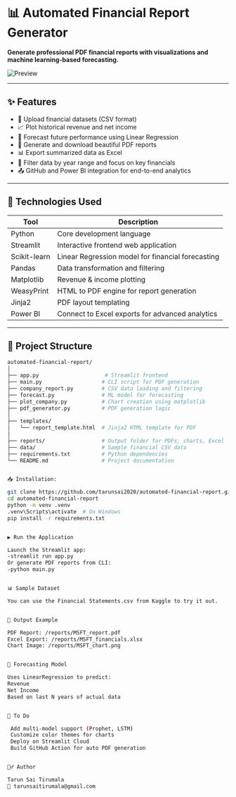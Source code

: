 # 📊 Automated Financial Report Generator

**Generate professional PDF financial reports with visualizations and machine learning-based forecasting.**

![Preview](reports/sample_preview.png)

---

## ✨ Features

- 📁 Upload financial datasets (CSV format)
- 📈 Plot historical revenue and net income
- 🤖 Forecast future performance using Linear Regression
- 🧾 Generate and download beautiful PDF reports
- 📊 Export summarized data as Excel
- 🎯 Filter data by year range and focus on key financials
- 📤 GitHub and Power BI integration for end-to-end analytics

---

## 🚀 Technologies Used

| Tool          | Description                                         |
|---------------|-----------------------------------------------------|
| Python        | Core development language                           |
| Streamlit     | Interactive frontend web application                |
| Scikit-learn  | Linear Regression model for financial forecasting   |
| Pandas        | Data transformation and filtering                   |
| Matplotlib    | Revenue & income plotting                           |
| WeasyPrint    | HTML to PDF engine for report generation            |
| Jinja2        | PDF layout templating                               |
| Power BI      | Connect to Excel exports for advanced analytics     |

---

## 📂 Project Structure

```bash
automated-financial-report/
│
├── app.py                     # Streamlit frontend
├── main.py                   # CLI script for PDF generation
├── company_report.py         # CSV data loading and filtering
├── forecast.py               # ML model for forecasting
├── plot_company.py           # Chart creation using matplotlib
├── pdf_generator.py          # PDF generation logic
│
├── templates/
│   └── report_template.html  # Jinja2 HTML template for PDF
│
├── reports/                  # Output folder for PDFs, charts, Excel
├── data/                     # Sample financial CSV data
├── requirements.txt          # Python dependencies
└── README.md                 # Project documentation


📥 Installation:

git clone https://github.com/tarunsai2020/automated-financial-report.git
cd automated-financial-report
python -m venv .venv
.venv\Scripts\activate  # On Windows
pip install -r requirements.txt


▶️ Run the Application

Launch the Streamlit app:
-streamlit run app.py
Or generate PDF reports from CLI:
-python main.py


📊 Sample Dataset

You can use the Financial Statements.csv from Kaggle to try it out.


📁 Output Example

PDF Report: /reports/MSFT_report.pdf
Excel Export: /reports/MSFT_financials.xlsx
Chart Image: /reports/MSFT_chart.png


🤖 Forecasting Model

Uses LinearRegression to predict:
Revenue
Net Income
Based on last N years of actual data


📌 To Do

 Add multi-model support (Prophet, LSTM)
 Customize color themes for charts
 Deploy on Streamlit Cloud
 Build GitHub Action for auto PDF generation


🙋‍♂️ Author

Tarun Sai Tirumala
📧 tarunsaitirumala@gmail.com


